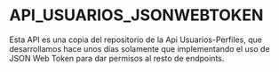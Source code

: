 # API_USUARIOS_JSONWEBTOKEN
Esta API es una copia del repositorio de la Api Usuarios-Perfiles, que desarrollamos hace unos días solamente que implementando el uso de JSON Web Token para dar permisos al resto de endpoints.
